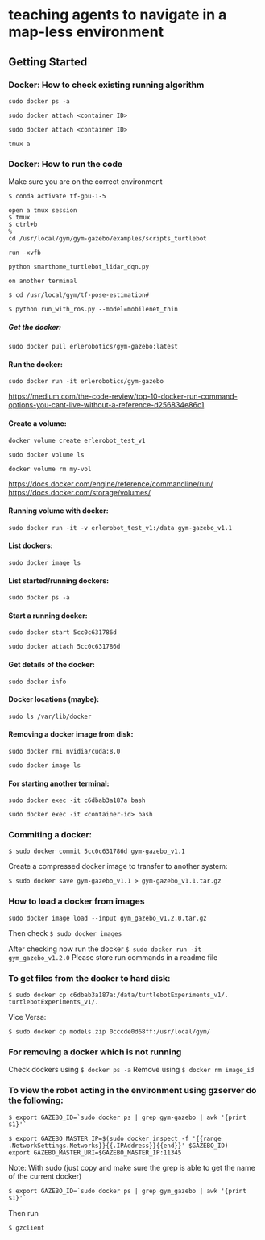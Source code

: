 # teaching agents to navigate in a map-less environment

## Getting Started

### Docker: How to check existing running algorithm

```
sudo docker ps -a
```

```
sudo docker attach <container ID>
```

```
sudo docker attach <container ID>
```

```
tmux a
```

### Docker: How to run the code

Make sure you are on the correct environment

```
$ conda activate tf-gpu-1-5
```
```
open a tmux session
$ tmux
$ ctrl+b
%
cd /usr/local/gym/gym-gazebo/examples/scripts_turtlebot

run -xvfb

python smarthome_turtlebot_lidar_dqn.py

on another terminal

$ cd /usr/local/gym/tf-pose-estimation#

$ python run_with_ros.py --model=mobilenet_thin

```


##### Get the docker:

```
sudo docker pull erlerobotics/gym-gazebo:latest
```

#### Run the docker:

```
sudo docker run -it erlerobotics/gym-gazebo
```

https://medium.com/the-code-review/top-10-docker-run-command-options-you-cant-live-without-a-reference-d256834e86c1


#### Create a volume:
```
docker volume create erlerobot_test_v1
```

```
sudo docker volume ls
```

```
docker volume rm my-vol
```

https://docs.docker.com/engine/reference/commandline/run/
https://docs.docker.com/storage/volumes/

#### Running volume with docker:

```
sudo docker run -it -v erlerobot_test_v1:/data gym-gazebo_v1.1
```

#### List dockers:

```
sudo docker image ls
```

#### List started/running dockers:
```
sudo docker ps -a
```

#### Start a running docker:
```
sudo docker start 5cc0c631786d
```
```
sudo docker attach 5cc0c631786d
```
#### Get details of the docker:

```
sudo docker info
```
#### Docker locations (maybe):

```
sudo ls /var/lib/docker
```

#### Removing a docker image from disk:
```
sudo docker rmi nvidia/cuda:8.0
```
```
sudo docker image ls
```
#### For starting another terminal:
```
sudo docker exec -it c6dbab3a187a bash
```

```
sudo docker exec -it <container-id> bash
```


### Commiting a docker:
```
$ sudo docker commit 5cc0c631786d gym-gazebo_v1.1
```
Create a compressed docker image to transfer to another system:
```
$ sudo docker save gym-gazebo_v1.1 > gym-gazebo_v1.1.tar.gz
```


### How to load a docker from images
```
sudo docker image load --input gym_gazebo_v1.2.0.tar.gz
```

Then check `$ sudo docker images`

After checking now run the docker `$ sudo docker run -it gym_gazebo_v1.2.0`
Please store run commands in a readme file

### To get files from the docker to hard disk:
```
$ sudo docker cp c6dbab3a187a:/data/turtlebotExperiments_v1/. turtlebotExperiments_v1/.
```
Vice Versa:
```
$ sudo docker cp models.zip 0cccde0d68ff:/usr/local/gym/
```


### For removing a docker which is not running

Check dockers using `$ docker ps -a`
Remove using `$ docker rm image_id`

### To view the robot acting in the environment using gzserver do the following:
```
$ export GAZEBO_ID=`sudo docker ps | grep gym-gazebo | awk '{print $1}'`
```
```
$ export GAZEBO_MASTER_IP=$(sudo docker inspect -f '{{range .NetworkSettings.Networks}}{{.IPAddress}}{{end}}' $GAZEBO_ID)
export GAZEBO_MASTER_URI=$GAZEBO_MASTER_IP:11345
```
Note: With sudo (just copy and make sure the grep is able to get the name of the current docker)
```
$ export GAZEBO_ID=`sudo docker ps | grep gym_gazebo | awk '{print $1}'`
```


Then run
```
$ gzclient
```

